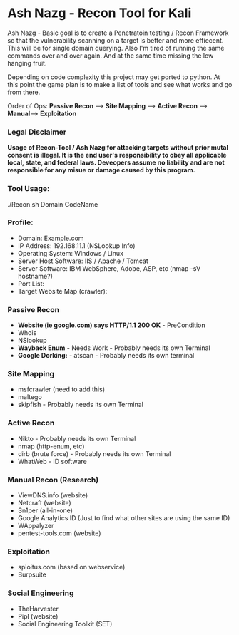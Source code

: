# Ash Nazg - Recon Tool for Kali

Ash Nazg - Basic goal is to create a Penetratoin testing / Recon Framework so that the vulnerability scanning on a target is better and more effiecent.  This will be for single domain querying.  Also I'm tired of running the same commands over and over again.  And at the same time missing the low hanging fruit.

Depending on code complexity this project may get ported to python.  At this point the game plan is to make a list of tools and see what works and go from there.

Order of Ops: **Passive Recon** --> **Site Mapping** --> **Active Recon**  --> **Manual**--> **Exploitation**

### Legal Disclaimer
**Usage of Recon-Tool / Ash Nazg for attacking targets without prior mutal consent is illegal.  It is the end user's responsibility to obey all applicable local, state, and federal laws. Deveopers assume no liability and are not responsible for any misue or damage caused by this program.**

### Tool Usage:
./Recon.sh Domain CodeName

### Profile:
* Domain: Example.com
* IP Address: 192.168.11.1 (NSLookup Info)
* Operating System: Windows / Linux
* Server Host Software: IIS / Apache / Tomcat
* Server Software: IBM WebSphere, Adobe, ASP, etc (nmap -sV hostname?)
* Port List:
* Target Website Map (crawler):

### Passive Recon
* **Website (ie google.com) says HTTP/1.1 200 OK** - PreCondition
* Whois
* NSlookup
* **Wayback Enum** - Needs Work - Probably needs its own Terminal
* **Google Dorking:** - atscan - Probably needs its own terminal

### Site Mapping
* msfcrawler (need to add this)
* maltego
* skipfish - Probably needs its own Terminal

### Active Recon
* Nikto - Probably needs its own Terminal
* nmap (http-enum, etc)
* dirb (brute force) - Probably needs its own Terminal
* WhatWeb - ID software

### Manual Recon (Research)
* ViewDNS.info (website)
* Netcraft (website)
* Sn1per (all-in-one)
* Google Analytics ID (Just to find what other sites are using the same ID)
* WAppalyzer
* pentest-tools.com (website)

### Exploitation
* sploitus.com (based on webservice)
* Burpsuite

### Social Engineering
* TheHarvester
* Pipl (website)
* Social Engineering Toolkit (SET)
